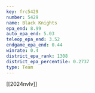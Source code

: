 ```yaml
---
key: frc5429
number: 5429
name: Black Knights
epa_end: 8.99
auto_epa_end: 5.03
teleop_epa_end: 3.52
endgame_epa_end: 0.44
winrate: 0.4
district_epa_rank: 1308
district_epa_percentile: 0.2737
type: Team
---
```

[[2024nvlv]]
